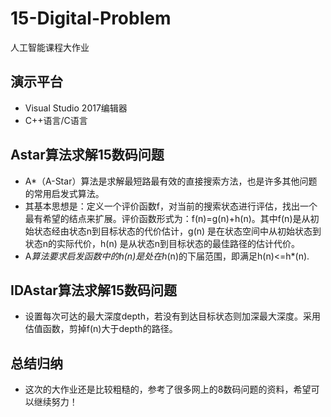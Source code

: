 # 15-Digital-Problem
人工智能课程大作业  

## 演示平台
* Visual Studio 2017编辑器
* C++语言/C语言
## Astar算法求解15数码问题
* A*（A-Star）算法是求解最短路最有效的直接搜索方法，也是许多其他问题的常用启发式算法。
* 其基本思想是：定义一个评价函数f，对当前的搜索状态进行评估，找出一个最有希望的结点来扩展。评价函数形式为：f(n)=g(n)+h(n)。其中f(n)是从初始状态经由状态n到目标状态的代价估计，g(n) 是在状态空间中从初始状态到状态n的实际代价，h(n) 是从状态n到目标状态的最佳路径的估计代价。
* A*算法要求启发函数中的h(n)是处在h*(n)的下届范围，即满足h(n)<=h*(n).
## IDAstar算法求解15数码问题
* 设置每次可达的最大深度depth，若没有到达目标状态则加深最大深度。采用估值函数，剪掉f(n)大于depth的路径。

## 总结归纳

- 这次的大作业还是比较粗糙的，参考了很多网上的8数码问题的资料，希望可以继续努力！